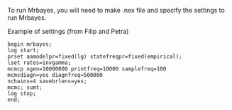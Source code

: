 To run Mrbayes, you will need to make .nex file and specify the settings to run Mrbayes.

Example of settings (from Filip and Petra)

```
begin mrbayes;
log start;
prset aamodelpr=fixed(lg) statefreqpr=fixed(empirical);
lset rates=invgamma;
mcmcp ngen=10000000 printfreq=10000 samplefreq=100
mcmcdiagn=yes diagnfreq=500000
nchains=4 savebrlens=yes;
mcmc; sumt;
log stop;
end;
```
